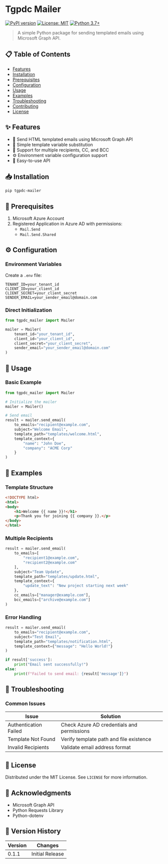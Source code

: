 # Tgpdc Mailer

[![PyPI version](https://badge.fury.io/py/ms-template-mailer.svg)](https://badge.fury.io/py/ms-template-mailer)
[![License: MIT](https://img.shields.io/badge/License-MIT-yellow.svg)](https://opensource.org/licenses/MIT)
[![Python 3.7+](https://img.shields.io/badge/python-3.7+-blue.svg)](https://www.python.org/downloads/)

> A simple Python package for sending templated emails using Microsoft Graph API.

## 📋 Table of Contents

- [Features](#-features)
- [Installation](#-installation)
- [Prerequisites](#-prerequisites)
- [Configuration](#-configuration)
- [Usage](#-usage)
- [Examples](#-examples)
- [Troubleshooting](#-troubleshooting)
- [Contributing](#-contributing)
- [License](#-license)

## ✨ Features

- 📧 Send HTML templated emails using Microsoft Graph API
- 🔄 Simple template variable substitution
- 👥 Support for multiple recipients, CC, and BCC
- ⚙️ Environment variable configuration support
- 🚀 Easy-to-use API

## 📥 Installation

```bash
pip tgpdc-mailer
```

## 📝 Prerequisites

1. Microsoft Azure Account
2. Registered Application in Azure AD with permissions:
   - `Mail.Send`
   - `Mail.Send.Shared`

## ⚙️ Configuration

### Environment Variables

Create a `.env` file:

```env
TENANT_ID=your_tenant_id
CLIENT_ID=your_client_id
CLIENT_SECRET=your_client_secret
SENDER_EMAIL=your_sender_email@domain.com
```

### Direct Initialization

```python
from tgpdc_mailer import Mailer

mailer = Mailer(
    tenant_id="your_tenant_id",
    client_id="your_client_id",
    client_secret="your_client_secret",
    sender_email="your_sender_email@domain.com"
)
```

## 🚀 Usage

### Basic Example

```python
from tgpdc_mailer import Mailer

# Initialize the mailer
mailer = Mailer()

# Send email
result = mailer.send_email(
    to_emails="recipient@example.com",
    subject="Welcome Email",
    template_path="templates/welcome.html",
    template_context={
        "name": "John Doe",
        "company": "ACME Corp"
    }
)
```

## 📝 Examples

### Template Structure

```html
<!DOCTYPE html>
<html>
<body>
    <h1>Welcome {{ name }}!</h1>
    <p>Thank you for joining {{ company }}.</p>
</body>
</html>
```

### Multiple Recipients

```python
result = mailer.send_email(
    to_emails=[
        "recipient1@example.com",
        "recipient2@example.com"
    ],
    subject="Team Update",
    template_path="templates/update.html",
    template_context={
        "update_text": "New project starting next week"
    },
    cc_emails=["manager@example.com"],
    bcc_emails=["archive@example.com"]
)
```

### Error Handling

```python
result = mailer.send_email(
    to_emails="recipient@example.com",
    subject="Test Email",
    template_path="templates/notification.html",
    template_context={"message": "Hello World!"}
)

if result['success']:
    print("Email sent successfully!")
else:
    print(f"Failed to send email: {result['message']}")
```

## 🔧 Troubleshooting

### Common Issues

| Issue | Solution |
|-------|----------|
| Authentication Failed | Check Azure AD credentials and permissions |
| Template Not Found | Verify template path and file existence |
| Invalid Recipients | Validate email address format |


## 📄 License

Distributed under the MIT License. See `LICENSE` for more information.


## 🙏 Acknowledgments

- Microsoft Graph API
- Python Requests Library
- Python-dotenv

## 📝 Version History

| Version | Changes |
|---------|---------|
| 0.1.1   | Initial Release |
